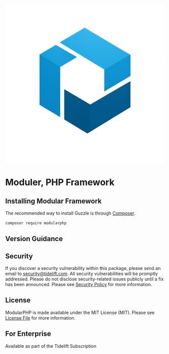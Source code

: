 ![Modular](files/modular.png?raw=true)

# Moduler, PHP Framework

## Installing Modular Framework

The recommended way to install Guzzle is through
[Composer](https://getcomposer.org/).

```bash
composer require modularphp
```


## Version Guidance


## Security

If you discover a security vulnerability within this package, please send an email to security@tidelift.com. All security vulnerabilities will be promptly addressed. Please do not disclose security-related issues publicly until a fix has been announced. Please see [Security Policy](https://github.com/guzzle/guzzle/security/policy) for more information.

## License

ModularPHP is made available under the MIT License (MIT). Please see [License File](LICENSE) for more information.

## For Enterprise

Available as part of the Tidelift Subscription
